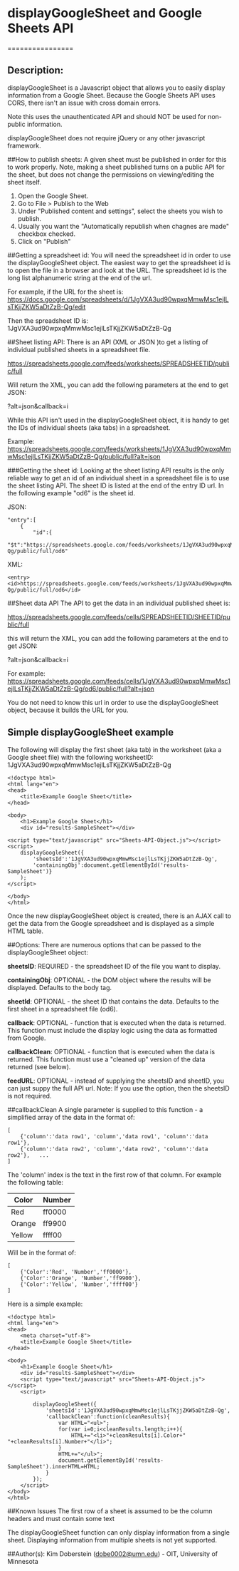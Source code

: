 # displayGoogleSheet and Google Sheets API
================

## Description:
displayGoogleSheet is a Javascript object that allows you to easily display information from a Google Sheet. Because the Google Sheets API uses CORS, there isn't an issue with cross domain errors.

Note this uses the unauthenticated API and should NOT be used for non-public information.

displayGoogleSheet does not require jQuery or any other javascript framework.

##How to publish sheets:
A given sheet must be published in order for this to work properly.  Note, making a sheet published turns on a public API for the sheet, but does not change the permissions on viewing/editing the sheet itself.

1.  Open the Google Sheet.
2.  Go to File > Publish to the Web
3.  Under "Published content and settings", select the sheets you wish to publish.
4.  Usually you want the "Automatically republish when chagnes are made" checkbox checked.
5.  Click on "Publish"

##Getting a spreadsheet id:
You will need the spreadsheet id in order to use the displayGoogleSheet object.  The easiest way to get the spreadsheet id is to open the file in a browser and look at the URL.  The spreadsheet id is the long list alphanumeric string at the end of the url.

For example, if the URL for the sheet is:
https://docs.google.com/spreadsheets/d/1JgVXA3ud90wpxqMmwMsc1ejlLsTKjjZKW5aDtZzB-Qg/edit

Then the spreadsheet ID is: 1JgVXA3ud90wpxqMmwMsc1ejlLsTKjjZKW5aDtZzB-Qg

##Sheet listing API:
There is an API (XML or JSON )to get a listing of individual published sheets in a spreadsheet file.

https://spreadsheets.google.com/feeds/worksheets/SPREADSHEETID/public/full

Will return the XML, you can add the following parameters at the end to get JSON:

?alt=json&callback=i

While this API isn't used in the displayGoogleSheet object, it is handy to get the IDs of individual sheets (aka tabs) in a spreadsheet.  

Example: https://spreadsheets.google.com/feeds/worksheets/1JgVXA3ud90wpxqMmwMsc1ejlLsTKjjZKW5aDtZzB-Qg/public/full?alt=json

###Getting the sheet id:
Looking at the sheet listing API results is the only reliable way to get an id of an individual sheet in a spreadsheet file is to use the sheet listing API.  The sheet ID is listed at the end of the entry ID url.  In the following example "od6" is the sheet id.

JSON:

    "entry":[
    	{
    		"id":{
    			"$t":"https://spreadsheets.google.com/feeds/worksheets/1JgVXA3ud90wpxqMmwMsc1ejlLsTKjjZKW5aDtZzB-Qg/public/full/od6"

XML:

    <entry>
    <id>https://spreadsheets.google.com/feeds/worksheets/1JgVXA3ud90wpxqMmwMsc1ejlLsTKjjZKW5aDtZzB-Qg/public/full/od6</id>

##Sheet data API
The API to get the data in an individual published sheet is:

https://spreadsheets.google.com/feeds/cells/SPREADSHEETID/SHEETID/public/full

this will return the XML, you can add the following parameters at the end to get JSON:

?alt=json&callback=i

For example: https://spreadsheets.google.com/feeds/cells/1JgVXA3ud90wpxqMmwMsc1ejlLsTKjjZKW5aDtZzB-Qg/od6/public/full?alt=json

You do not need to know this url in order to use the displayGoogleSheet object, because it builds the URL for you.

## Simple displayGoogleSheet example
The following will display the first sheet (aka tab) in the worksheet (aka a Google sheet file) with the following worksheetID: 1JgVXA3ud90wpxqMmwMsc1ejlLsTKjjZKW5aDtZzB-Qg

	<!doctype html>
	<html lang="en">
	<head>
  		<title>Example Google Sheet</title>
	</head>

	<body>
		<h1>Example Google Sheet</h1>
		<div id="results-SampleSheet"></div>

	<script type="text/javascript" src="Sheets-API-Object.js"></script>
	<script>
		displayGoogleSheet({
			'sheetsId':'1JgVXA3ud90wpxqMmwMsc1ejlLsTKjjZKW5aDtZzB-Qg',
			'containingObj':document.getElementById('results-SampleSheet')} 
		);
	</script>

	</body>
	</html>

Once the new displayGoogleSheet object is created, there is an AJAX call to get the data from the Google spreadsheet and is displayed as a simple HTML table.


##Options:
There are numerous options that can be passed to the displayGoogleSheet object:

**sheetsID**: REQUIRED - the spreadsheet ID of the file you want to display.

**containingObj**: OPTIONAL - the DOM object where the results will be displayed.  Defaults to the body tag.

**sheetId**: OPTIONAL - the sheet ID that contains the data.  Defaults to the first sheet in a spreadsheet file (od6).

**callback**: OPTIONAL - function that is executed when the data is returned.  This function must include the display logic using the data as formatted from Google.

**callbackClean**: OPTIONAL - function that is executed when the data is returned.  This function must use a "cleaned up" version of the data returned (see below).

**feedURL**: OPTIONAL - instead of supplying the sheetsID and sheetID, you can just suppy the full API url. Note: If you use the option, then the sheetsID is not required.


##callbackClean
A single parameter is supplied to this function - a simplified array of the data in the format of:
	
	[
		{'column':'data row1', 'column','data row1', 'column':'data row1'},  
		{'column':'data row2', 'column','data row2', 'column':'data row2'},   ...
	]

The 'column' index is the text in the first row of that column. For example the following table:

Color  | Number 
------ | ------
Red    | ff0000
Orange | ff9900
Yellow | ffff00  


Will be in the format of:

	[
		{'Color':'Red', 'Number','ff0000'},  
		{'Color':'Orange', 'Number','ff9900'}, 
		{'Color':'Yellow', 'Number','ffff00'}
	]

Here is a simple example:

	<!doctype html>
	<html lang="en">
	<head>
  		<meta charset="utf-8">
 	 	<title>Example Google Sheet</title>
	</head>

	<body>
		<h1>Example Google Sheet</h1>
		<div id="results-SampleSheet"></div>
		<script type="text/javascript" src="Sheets-API-Object.js"></script>
		<script>
		
			displayGoogleSheet({
				'sheetsId':'1JgVXA3ud90wpxqMmwMsc1ejlLsTKjjZKW5aDtZzB-Qg',
				'callbackClean':function(cleanResults){
					var HTML="<ul>";
					for(var i=0;i<cleanResults.length;i++){
						HTML+="<li>"+cleanResults[i].Color+" "+cleanResults[i].Number+"</li>";
					}
					HTML+="</ul>";
					document.getElementById('results-SampleSheet').innerHTML=HTML;
				}
			});
		</script>
	</body>
	</html>
 

##Known Issues
The first row of a sheet is assumed to be the column headers and must contain some text

The displayGoogleSheet function can only display information from a single sheet.  Displaying information from multiple sheets is not yet supported.

##Author(s):
Kim Doberstein (dobe0002@umn.edu) - OIT, University of Minnesota




